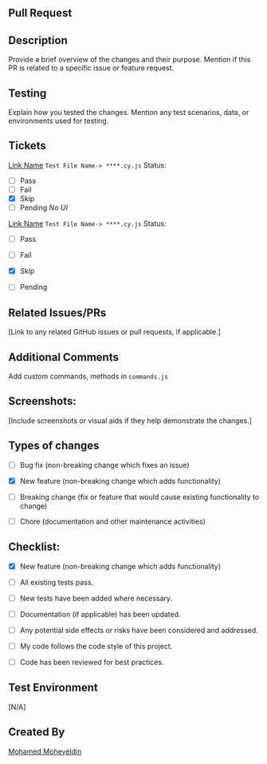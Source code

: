 <!---  Pull Request Title: -->
## Pull Request


## Description
Provide a brief overview of the changes and their purpose. Mention if this PR is related to a specific issue or feature request.


## Testing
Explain how you tested the changes. Mention any test scenarios, data, or environments used for testing.


## Tickets
[Link Name](https://.......) 
`Test File Name-> ****.cy.js`
Status:
- [ ] Pass
- [ ] Fail
- [x] Skip
- [ ] Pending _No UI_

[Link Name](https://.......) 
`Test File Name-> ****.cy.js`
Status:
- [ ] Pass
- [ ] Fail
- [x] Skip
- [ ] Pending  


## Related Issues/PRs
[Link to any related GitHub issues or pull requests, if applicable.]

## Additional Comments
Add custom commands, methods in `commands.js`


## Screenshots:
[Include screenshots or visual aids if they help demonstrate the changes.]


## Types of changes
- [ ] Bug fix (non-breaking change which fixes an issue)
- [x] New feature (non-breaking change which adds functionality)
- [ ] Breaking change (fix or feature that would cause existing functionality to change)
- [ ] Chore (documentation and other maintenance activities)


## Checklist:
<!--- If you're unsure about any of these, don't hesitate to ask. We're here to help! -->
- [x] New feature (non-breaking change which adds functionality)
- [ ] All existing tests pass.
- [ ] New tests have been added where necessary.
- [ ] Documentation (if applicable) has been updated.
- [ ] Any potential side effects or risks have been considered and addressed.
- [ ] My code follows the code style of this project.
- [ ] Code has been reviewed for best practices.


## Test Environment
[N/A]


## Created By 
[Mohamed Moheyeldin](https://github.com/mohamedmoheyeldin)